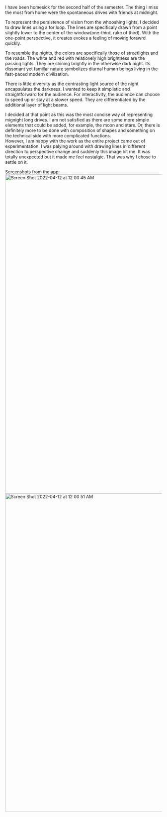I have been homesick for the second half of the semester. The thing I miss the most from home were the spontaneous drives with friends at midnight.

To represent the persistence of vision from the whooshing lights, I decided to draw lines using a for loop. The lines are specificaly drawn from a point slightly lower to the center of the window(one-third, ruke of third). 
With the one-point perspective, it creates evokes a feeling of moving forawrd quickly. 

To resemble the nights, the colors are specifically those of streetlights and the roads. The white and red with relatiovely high brightness are the passing lights. 
They are shining brightly in the otherwise dark night. Its dissonant yet familiar nature symbolizes diurnal human beings living in the fast-paced modern civilization.  

There is little diversity as the contrasting light source of the night encapsulates the darkness. I wanted to keep it simplistic and straightforward for the audience. 
For interactivity, the audience can choose to speed up or stay at a slower speed. They are differentiated by the additional layer of light beams. 

I decided at that point as this was the most concise way of representing mignight long drives. I am not satisfied as there are some more simple elements that could be added, for example, the moon and stars. 
Or, there is definitely more to be done with composition of shapes and something on the technical side with more complicated functions.  
However, I am happy with the work as the entire project came out of experimentation. I was palying around with drawing lines in different direction to perspective change and suddenly this image hit me.
It was totally unexpected but it made me feel nostalgic. That was why I chose to settle on it. 


Screenshots from the app: 
<img width="1025" alt="Screen Shot 2022-04-12 at 12 00 45 AM" src="https://user-images.githubusercontent.com/102526592/162827186-80548b0d-c827-4f3d-af88-9aaa9ad45044.png">
<img width="1023" alt="Screen Shot 2022-04-12 at 12 00 51 AM" src="https://user-images.githubusercontent.com/102526592/162827203-68d50ae3-4625-491d-a4b6-922a774b2fb1.png">
